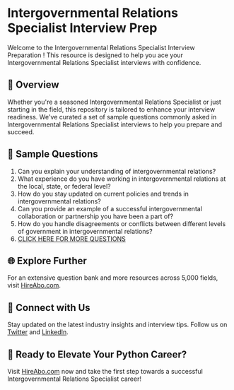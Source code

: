 # Intergovernmental Relations Specialist Interview Prep

Welcome to the Intergovernmental Relations Specialist Interview Preparation ! This resource is designed to help you ace your Intergovernmental Relations Specialist interviews with confidence.

## 🚀 Overview

Whether you're a seasoned Intergovernmental Relations Specialist or just starting in the field, this repository is tailored to enhance your interview readiness. We've curated a set of sample questions commonly asked in Intergovernmental Relations Specialist interviews to help you prepare and succeed.

## 📝 Sample Questions

1. Can you explain your understanding of intergovernmental relations?
2. What experience do you have working in intergovernmental relations at the local, state, or federal level?
3. How do you stay updated on current policies and trends in intergovernmental relations?
4. Can you provide an example of a successful intergovernmental collaboration or partnership you have been a part of?
5. How do you handle disagreements or conflicts between different levels of government in intergovernmental relations?
6. [CLICK HERE FOR MORE QUESTIONS](https://hireabo.com/job/7_3_39/Intergovernmental%20Relations%20Specialist)

## 🌐 Explore Further

For an extensive question bank and more resources across 5,000 fields, visit [HireAbo.com](https://www.hireabo.com).

## 📱 Connect with Us

Stay updated on the latest industry insights and interview tips. Follow us on [Twitter](https://twitter.com/hireabo) and [LinkedIn](https://www.linkedin.com/in/hire-abo-3609972a8/).

## 🚀 Ready to Elevate Your Python Career?

Visit [HireAbo.com](https://www.hireabo.com) now and take the first step towards a successful Intergovernmental Relations Specialist career!